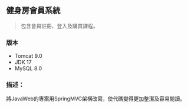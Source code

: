 ## 健身房會員系統
> 包含會員註冊、登入及購買課程。

### 版本
- Tomcat 9.0 
- JDK 17
- MySQL 8.0

### 描述：
將JavaWeb的專案用SpringMVC架構改寫，使代碼變得更加整潔及容易閱讀。

